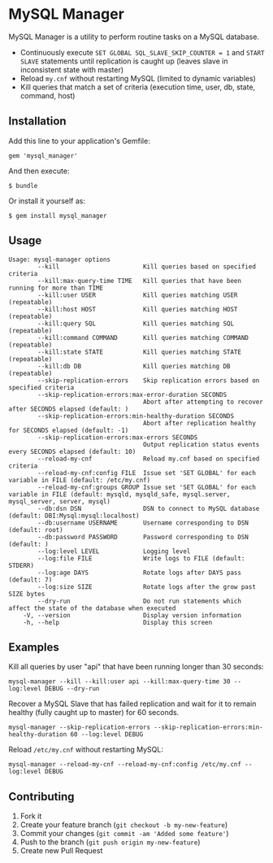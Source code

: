 # MySQL Manager

MySQL Manager is a utility to perform routine tasks on a MySQL database. 

  * Continuously execute `SET GLOBAL SQL_SLAVE_SKIP_COUNTER = 1` and `START SLAVE` statements until replication is caught up (leaves slave in inconsistent state with master) 
  * Reload `my.cnf` without restarting MySQL (limited to dynamic variables)
  * Kill queries that match a set of criteria (execution time, user, db, state, command, host)

## Installation

Add this line to your application's Gemfile:

    gem 'mysql_manager'

And then execute:

    $ bundle

Or install it yourself as:

    $ gem install mysql_manager

## Usage

    Usage: mysql-manager options
            --kill                       Kill queries based on specified criteria
            --kill:max-query-time TIME   Kill queries that have been running for more than TIME
            --kill:user USER             Kill queries matching USER (repeatable)
            --kill:host HOST             Kill queries matching HOST (repeatable)
            --kill:query SQL             Kill queries matching SQL (repeatable)
            --kill:command COMMAND       Kill queries matching COMMAND (repeatable)
            --kill:state STATE           Kill queries matching STATE (repeatable)
            --kill:db DB                 Kill queries matching DB (repeatable)
            --skip-replication-errors    Skip replication errors based on specified criteria
            --skip-replication-errors:max-error-duration SECONDS
                                         Abort after attempting to recover after SECONDS elapsed (default: )
            --skip-replication-errors:min-healthy-duration SECONDS
                                         Abort after replication healthy for SECONDS elapsed (default: -1)
            --skip-replication-errors:max-errors SECONDS
                                         Output replication status events every SECONDS elapsed (default: 10)
            --reload-my-cnf              Reload my.cnf based on specified criteria
            --reload-my-cnf:config FILE  Issue set 'SET GLOBAL' for each variable in FILE (default: /etc/my.cnf)
            --reload-my-cnf:groups GROUP Issue set 'SET GLOBAL' for each variable in FILE (default: mysqld, mysqld_safe, mysql.server, mysql_server, server, mysql)
            --db:dsn DSN                 DSN to connect to MySQL database (default: DBI:Mysql:mysql:localhost)
            --db:username USERNAME       Username corresponding to DSN (default: root)
            --db:password PASSWORD       Password corresponding to DSN (default: )
            --log:level LEVEL            Logging level
            --log:file FILE              Write logs to FILE (default: STDERR)
            --log:age DAYS               Rotate logs after DAYS pass (default: 7)
            --log:size SIZE              Rotate logs after the grow past SIZE bytes
            --dry-run                    Do not run statements which affect the state of the database when executed
        -V, --version                    Display version information
        -h, --help                       Display this screen

## Examples

Kill all queries by user "api" that have been running longer than 30 seconds:

    mysql-manager --kill --kill:user api --kill:max-query-time 30 --log:level DEBUG --dry-run

Recover a MySQL Slave that has failed replication and wait for it to remain healthy (fully caught up to master) for 60 seconds.

    mysql-manager --skip-replication-errors --skip-replication-errors:min-healthy-duration 60 --log:level DEBUG

Reload `/etc/my.cnf` without restarting MySQL:

    mysql-manager --reload-my-cnf --reload-my-cnf:config /etc/my.cnf --log:level DEBUG
    
## Contributing

1. Fork it
2. Create your feature branch (`git checkout -b my-new-feature`)
3. Commit your changes (`git commit -am 'Added some feature'`)
4. Push to the branch (`git push origin my-new-feature`)
5. Create new Pull Request
